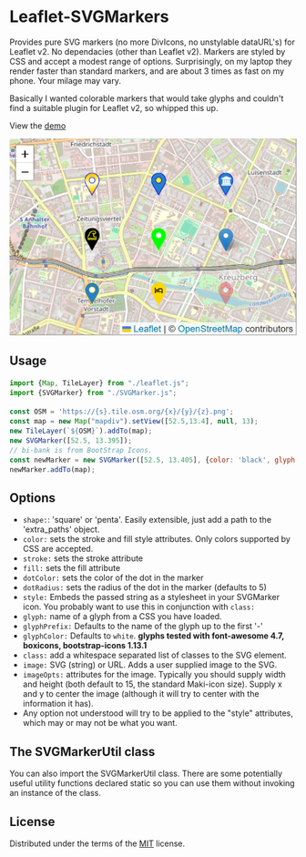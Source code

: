 # Leaflet-SVGMarkers

Provides pure SVG markers (no more DivIcons, no unstylable dataURL's) for Leaflet v2.  No dependacies (other than Leaflet v2).  Markers are styled by CSS and accept a modest range of options.  Surprisingly, on my laptop they render faster than standard markers, and are about 3 times as fast on my phone.  Your milage may vary.

Basically I wanted colorable markers that would take glyphs and couldn't find
a suitable plugin for Leaflet v2, so whipped this up.  

View the [demo](https://github.com/alamagratoria-netizen/Leaflet-SVGMarker/)

![Screenshot](./Screenshot.png "Screenshot")

## Usage
```js
import {Map, TileLayer} from "./leaflet.js";
import {SVGMarker} from "./SVGMarker.js";

const OSM = 'https://{s}.tile.osm.org/{x}/{y}/{z}.png';
const map = new Map("mapdiv").setView([52.5,13.4], null, 13);
new TileLayer(`${OSM}`).addTo(map);
new SVGMarker([52.5, 13.395]);
// bi-bank is from BootStrap Icons.
const newMarker = new SVGMarker([52.5, 13.405], {color: 'black', glyph: 'bi-bank'});
newMarker.addTo(map);
```

## Options
* `shape:`: 'square' or 'penta'.  Easily extensible, just add a path to the 'extra\_paths' object.
* `color:` sets the stroke and fill style attributes.  Only colors supported by CSS are accepted.
* `stroke:` sets the stroke attribute
* `fill:` sets the fill attribute 
* `dotColor:` sets the color of the dot in the marker
* `dotRadius:` sets the radius of the dot in the marker (defaults to 5)
* `style:` Embeds the passed string as a stylesheet in your SVGMarker 
icon.  You probably want to use this in conjunction with `class:`
* `glyph:` name of a glyph from a CSS you have loaded.
* `glyphPrefix:` Defaults to the name of the glyph up to the first '-'
* `glyphColor:` Defaults to `white`.
__glyphs tested with font-awesome 4.7, boxicons, bootstrap-icons 1.13.1__
* `class:` add a whitespace separated list of classes to the SVG element.
* `image:` SVG (string) or URL.  Adds a user supplied image to the SVG.
* `imageOpts:` attributes for the image.  Typically you should supply width and height (both default to 15, the standard Maki-icon size).  Supply x and y to center the image (although it will try to center with the information it has). 
* Any option not understood will try to be applied to the "style" attributes, which may or may not be what you want.

## The SVGMarkerUtil class
You can also import the SVGMarkerUtil class.  There are some potentially 
useful utility functions declared static so you can use them without invoking
an instance of the class.

## License
Distributed under the terms of the [MIT](https://opensource.org/license/mit) license.

